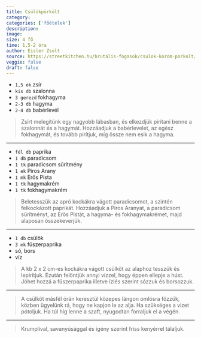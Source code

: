 ```yaml
---
title: Csülökpörkölt
category:
categories: ['főételek']
description: 
image: 
size: 4 fő
time: 1,5-2 óra
author: Eisler Zsolt
source: https://streetkitchen.hu/brutalis-fogasok/csulok-korom-porkolt/
veggie: false
draft: false
---
```


- `1,5 ek` zsír
- `kis db` szalonna
- `3 gerezd` fokhagyma
- `2-3 db` hagyma
- `2-4 db` babérlevél

> Zsírt melegítünk egy nagyobb lábasban, és elkezdjük pirítani benne a szalonnát és a hagymát. Hozzáadjuk a babérlevelet, az egész fokhagymát, és tovább pirítjuk, míg össze nem esik a hagyma.

---

- `fél db` paprika
- `1 db` paradicsom
- `1 tk` paradicsom sűrítmény
- `1 ek` Piros Arany
- `1 mk` Erős Pista
- `1 tk` hagymakrém
- `1 tk` fokhagymakrém

> Beletesszük az apró kockákra vágott paradicsomot, a szintén felkockázott paprikát. Hozzáadjuk a Piros Aranyat, a paradicsom sűrítményt, az Erős Pistát, a hagyma- és fokhagymakrémet, majd alaposan összekeverjük.

---

- `1 db` csülök
- `3 mk` fűszerpaprika
- só, bors
- víz

> A kb 2 x 2 cm-es kockákra vágott csülköt az alaphoz tesszük és lepirítjuk. Ezután felöntjük annyi vízzel, hogy éppen ellepje a húst. Jöhet hozzá a fűszerpaprika illetve ízlés szerint sózzuk és borsozzuk.

---

> A csülköt másfél órán keresztül közepes lángon omlósra fözzük, közben ügyelünk rá, hogy ne kapjon le az alja. Ha szükséges a vizet pótoljuk. Ha túl híg lenne a szaft, nyugodtan forraljuk el a végén.

---

> Krumplival, savanyúsággal és igény szerint friss kenyérrel tálaljuk.
